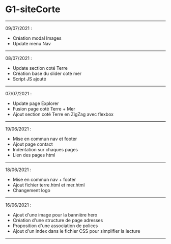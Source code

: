 # G1-siteCorte

-------------------------------------------------------
09/07/2021 :

- Création modal Images
- Update menu Nav

-------------------------------------------------------
08/07/2021 :

- Update section coté Terre
- Création base du slider coté mer
- Script JS ajouté

-------------------------------------------------------
07/07/2021 :

- Update page Explorer
- Fusion page coté Terre + Mer
- Ajout section coté Terre en ZigZag avec flexbox

-------------------------------------------------------
19/06/2021 :

- Mise en commun nav et footer
- Ajout page contact
- Indentation sur chaques pages
- Lien des pages html

-------------------------------------------------------

18/06/2021 :

- Mise en commun nav + footer
- Ajout fichier terre.html et mer.html
- Changement logo

--------------------------------------------------------
16/06/2021 :

- Ajout d'une image pour la bannière hero
- Création d'une structure de page adresses
- Proposition d'une association de polices
- Ajout d'un index dans le fichier CSS pour simplifier la lecture


--------------------------------------------------------


